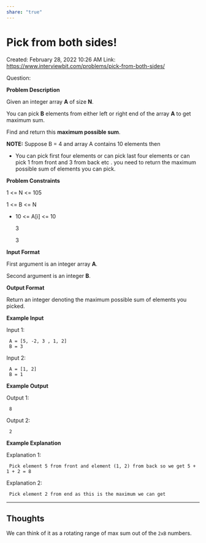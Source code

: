 ```yaml
---
share: "true"
---
```


# Pick from both sides!

Created: February 28, 2022 10:26 AM
Link: https://www.interviewbit.com/problems/pick-from-both-sides/

Question:

**Problem Description**

Given an integer array **A** of size **N**.

You can pick **B** elements from either left or right end of the array **A** to get maximum sum.

Find and return this **maximum possible sum**.

**NOTE:** Suppose B = 4 and array A contains 10 elements then

- You can pick first four elements or can pick last four elements or can pick 1 from front and 3 from back etc . you need to return the maximum possible sum of elements you can pick.

**Problem Constraints**

1 <= N <= 105

1 <= B <= N

- 10 <= A[i] <= 10

    3

    3


**Input Format**

First argument is an integer array **A**.

Second argument is an integer **B**.

**Output Format**

Return an integer denoting the maximum possible sum of elements you picked.

**Example Input**

Input 1:

```
 A = [5, -2, 3 , 1, 2]
 B = 3

```

Input 2:

```
 A = [1, 2]
 B = 1

```

**Example Output**

Output 1:

```
 8

```

Output 2:

```
 2

```

**Example Explanation**

Explanation 1:

```
 Pick element 5 from front and element (1, 2) from back so we get 5 + 1 + 2 = 8

```

Explanation 2:

```
 Pick element 2 from end as this is the maximum we can get
```

---

## Thoughts

We can think of it as a rotating range of max sum out of the `2xB` numbers.

